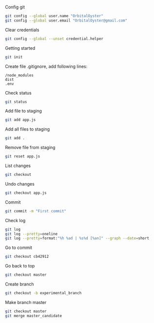 Config git
```bash
git config --global user.name "OrbitalOyster"
git config --global user.email "OrbitalOyster@gmail.com" 
```

Clear credentials
```bash
git config --global --unset credential.helper
```

Getting started
```bash
git init
```

Create file .gitignore, add following lines:
```
/node_modules
dist
.env
```

Check status
```bash
git status
```

Add file to staging
```bash
git add app.js
```

Add all files to staging
```bash
git add .
```

Remove file from staging
```bash
git reset app.js
```

List changes
```bash
git checkout
```

Undo changes
```bash
git checkout app.js
```

Commit
```bash
git commit -m "First commit"
```

Check log
```bash
git log
git log --pretty=oneline
git log --pretty=format:"%h %ad | %s%d [%an]" --graph --date=short
```

Go to commit
```bash
git checkout cb42912
```

Go back to top
```bash
git checkout master
```

Create branch
```bash
git checkout -b experimental_branch
```

Make branch master
```bash
git checkout master
git merge master_candidate
```
